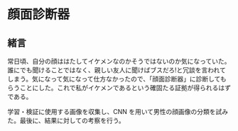 # 顔面診断器

## 緒言
常日頃、自分の顔ははたしてイケメンなのかそうではないのか気になっていた。誰にでも聞けることではなく、親しい友人に聞けばブスだろ!と冗談を言われてしまう。気になって気になって仕方なかったので、「顔面診断器」に診断してもらうことにした。これで私がイケメンであるという確固たる証拠が得られるはずである。

学習・検証に使用する画像を収集し、CNN を用いて男性の顔画像の分類を試みた。最後に、結果に対しての考察を行う。

